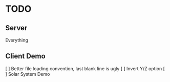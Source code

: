 # TODO

## Server

Everything

## Client Demo

[ ] Better file loading convention, last blank line is ugly
[ ] Invert Y/Z option
[ ] Solar System Demo
